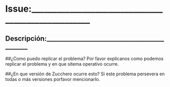 # Issue:___________________________________________________
## Descripción:____________________________________________

##¿Como puedo replicar el problema?
Por favor explicanos como podemos replicar el problema y en que sitema operativo ocurre.

##¿En que versión de Zucchero ocurre esto?
Si este problema persevera en todas o más versiones porfavor mencionarlo.
